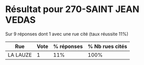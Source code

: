 # Résultat pour 270-SAINT JEAN VEDAS

Sur 9 réponses dont 1 avec une rue cité (taux réussite 11%)

| Rue | Vote | % réponses | % Nb rues cités|
|-----|------|------------|----------------|
| LA LAUZE | 1 | 11% | 100%|
